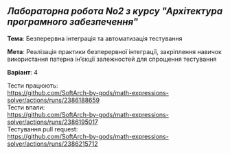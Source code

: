 _Лабораторна робота No2 з курсу "Архітектура програмного забезпечення"_
---

**Тема**: Безперервна інтеграція та автоматизація тестування

**Мета**: Реалізація практики безперервної інтеграції, закріплення навичок використання
патерна ін’єкції залежностей для спрощення тестування

**Варіант**: 4

Тести працюють:  
https://github.com/SoftArch-by-gods/math-expressions-solver/actions/runs/2386188659  
Тести впали:  
https://github.com/SoftArch-by-gods/math-expressions-solver/actions/runs/2386195017  
Тестування pull request:  
https://github.com/SoftArch-by-gods/math-expressions-solver/actions/runs/2386215712
